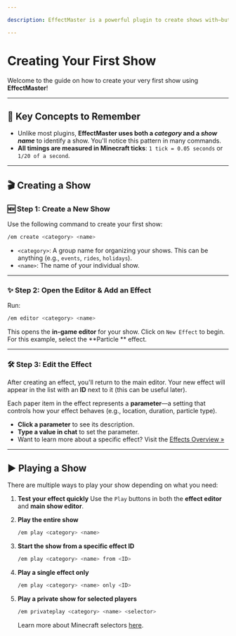 ```yaml
---

description: EffectMaster is a powerful plugin to create shows with—but how do you use it?

---
```


# Creating Your First Show

Welcome to the guide on how to create your very first show using **EffectMaster**!

---

## 🧠 Key Concepts to Remember

* Unlike most plugins, **EffectMaster uses both a *category* and a *show name*** to identify a show. You'll notice this
  pattern in many commands.
* **All timings are measured in Minecraft ticks**:
  `1 tick = 0.05 seconds` or `1/20 of a second`.

---

## 🎬 Creating a Show

### 🆕 Step 1: Create a New Show

Use the following command to create your first show:

```bash
/em create <category> <name>
```

* `<category>`: A group name for organizing your shows. This can be anything (e.g., `events`, `rides`, `holidays`).
* `<name>`: The name of your individual show.

---

### ✨ Step 2: Open the Editor & Add an Effect

Run:

```bash
/em editor <category> <name>
```

This opens the **in-game editor** for your show. Click on `New Effect` to begin. For this example, select the **Particle
** effect.

---

### 🛠️ Step 3: Edit the Effect

After creating an effect, you'll return to the main editor. Your new effect will appear in the list with an **ID** next
to it (this can be useful later).

Each paper item in the effect represents a **parameter**—a setting that controls how your effect behaves (e.g.,
location, duration, particle type).

* **Click a parameter** to see its description.
* **Type a value in chat** to set the parameter.
* Want to learn more about a specific effect? Visit the [Effects Overview »](../effects/)

---

## ▶️ Playing a Show

There are multiple ways to play your show depending on what you need:

1. **Test your effect quickly**
   Use the `Play` buttons in both the **effect editor** and **main show editor**.

2. **Play the entire show**

   ```bash
   /em play <category> <name>
   ```

3. **Start the show from a specific effect ID**

   ```bash
   /em play <category> <name> from <ID>
   ```

4. **Play a single effect only**

   ```bash
   /em play <category> <name> only <ID>
   ```

5. **Play a private show for selected players**

   ```bash
   /em privateplay <category> <name> <selector>
   ```

   Learn more about Minecraft selectors [here](https://minecraft.wiki/w/Target_selectors).
